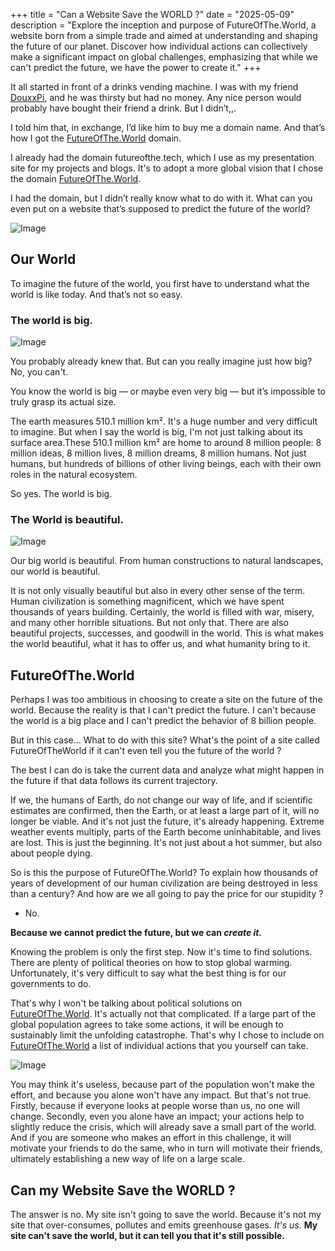 +++
title = "Can a Website Save the WORLD ?"
date = "2025-05-09"
description = "Explore the inception and purpose of FutureOfThe.World, a website born from a simple trade and aimed at understanding and shaping the future of our planet. Discover how individual actions can collectively make a significant impact on global challenges, emphasizing that while we can't predict the future, we have the power to create it."
+++

It all started in front of a drinks vending machine. I was with my friend [DouxxPi](https://douxx.tech), and he was thirsty but had no money. Any nice person would probably have bought their friend a drink. But I didn’t,,. 

I told him that, in exchange, I’d like him to buy me a domain name. And that’s how I got the [FutureOfThe.World](https://futureofthe.world) domain.

I already had the domain futureofthe.tech, which I use as my presentation site for my projects and blogs. It's to adopt a more global vision that I chose the domain [FutureOfThe.World](https://futureofthe.world).

I had the domain, but I didn’t really know what to do with it.
What can you even put on a website that’s supposed to predict the future of the world?

![Image](../../images/23.png)  

## Our World

To imagine the future of the world, you first have to understand what the world is like today. And that’s not so easy.

### The world is big.

![Image](../../images/24.png)  

You probably already knew that. But can you really imagine just how big?  
No, you can't.

You know the world is big — or maybe even very big — but it’s impossible to truly grasp its actual size. 

The earth measures 510.1 million km². It's a huge number and very difficult to imagine. But when I say the world is big, I'm not just talking about its surface area.These 510.1 million km² are home to around 8 million people: 8 million ideas, 8 million lives, 8 million dreams, 8 million humans. Not just humans, but hundreds of billions of other living beings, each with their own roles in the natural ecosystem.

So yes. The world is big.

### The World is beautiful.

![Image](../../images/25.png)  

Our big world is beautiful. From human constructions to natural landscapes, our world is beautiful. 

It is not only visually beautiful but also in every other sense of the term. Human civilization is something magnificent, which we have spent thousands of years building. Certainly, the world is filled with war, misery, and many other horrible situations. But not only that. There are also beautiful projects, successes, and goodwill in the world. This is what makes the world beautiful, what it has to offer us, and what humanity bring to it.


## FutureOfThe.World

Perhaps I was too ambitious in choosing to create a site on the future of the world. Because the reality is that I can't predict the future. I can't because the world is a big place and I can't predict the behavior of 8 billion people.

But in this case... What to do with this site? What's the point of a site called FutureOfTheWorld if it can't even tell you the future of the world ?

The best I can do is take the current data and analyze what might happen in the future if that data follows its current trajectory.

If we, the humans of Earth, do not change our way of life, and if scientific estimates are confirmed, then the Earth, or at least a large part of it, will no longer be viable. And it's not just the future, it's already happening. Extreme weather events multiply, parts of the Earth become uninhabitable, and lives are lost. This is just the beginning. It's not just about a hot summer, but also about people dying.

So is this the purpose of FutureOfThe.World? To explain how thousands of years of development of our human civilization are being destroyed in less than a century? And how are we all going to pay the price for our stupidity ? 

- No. 

__Because we cannot predict the future, but we can *create it.*__

Knowing the problem is only the first step. Now it's time to find solutions. There are plenty of political theories on how to stop global warming. Unfortunately, it's very difficult to say what the best thing is for our governments to do. 

That's why I won't be talking about political solutions on [FutureOfThe.World](https://futureofthe.world). It's actually not that complicated. If a large part of the global population agrees to take some actions, it will be enough to sustainably limit the unfolding catastrophe. That's why I chose to include on [FutureOfThe.World](https://futureofthe.world) a list of individual actions that you yourself can take.

![Image](../../images/27.png)  

You may think it's useless, because part of the population won't make the effort, and because you alone won't have any impact. But that's not true. 
Firstly, because if everyone looks at people worse than us, no one will change. Secondly, even you alone have an impact; your actions help to slightly reduce the crisis, which will already save a small part of the world. And if you are someone who makes an effort in this challenge, it will motivate your friends to do the same, who in turn will motivate their friends, ultimately establishing a new way of life on a large scale.



## Can my Website Save the WORLD ?

The answer is no. My site isn't going to save the world. Because it's not my site that over-consumes, pollutes and emits greenhouse gases. *It's us*. __My site can't save the world, but it can tell you that it's still possible.__

